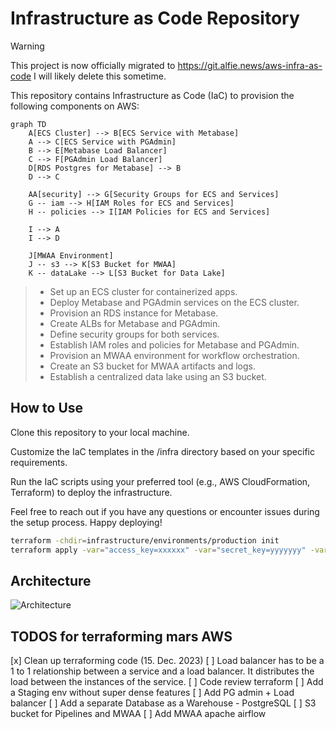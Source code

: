 # Infrastructure as Code Repository

> [!WARNING]
> This project is now officially migrated to https://git.alfie.news/aws-infra-as-code
> I will likely delete this sometime.

This repository contains Infrastructure as Code (IaC) to provision the following components on AWS:

```mermaid
graph TD
    A[ECS Cluster] --> B[ECS Service with Metabase]
    A --> C[ECS Service with PGAdmin]
    B --> E[Metabase Load Balancer]
    C --> F[PGAdmin Load Balancer]
    D[RDS Postgres for Metabase] --> B
    D --> C
    
    AA[security] --> G[Security Groups for ECS and Services]
    G -- iam --> H[IAM Roles for ECS and Services]
    H -- policies --> I[IAM Policies for ECS and Services]
   
    I --> A
    I --> D 
   
    J[MWAA Environment]
    J -- s3 --> K[S3 Bucket for MWAA]
    K -- dataLake --> L[S3 Bucket for Data Lake]
```

> - Set up an ECS cluster for containerized apps.
> - Deploy Metabase and PGAdmin services on the ECS cluster.
> - Provision an RDS instance for Metabase.
> - Create ALBs for Metabase and PGAdmin.
> - Define security groups for both services.
> - Establish IAM roles and policies for Metabase and PGAdmin.
> - Provision an MWAA environment for workflow orchestration.
> - Create an S3 bucket for MWAA artifacts and logs.
> - Establish a centralized data lake using an S3 bucket.

## How to Use

Clone this repository to your local machine.

Customize the IaC templates in the /infra directory based on your specific requirements.

Run the IaC scripts using your preferred tool (e.g., AWS CloudFormation, Terraform) to deploy the infrastructure.

Feel free to reach out if you have any questions or encounter issues during the setup process. Happy deploying!

```bash
terraform -chdir=infrastructure/environments/production init
terraform apply -var="access_key=xxxxxx" -var="secret_key=yyyyyyy" -var="organization_name=coolorg" -var="domain=coolorg.cloud"  -var="environment=production"
```


## Architecture

![Architecture](./assets/architecture.png)

## TODOS for terraforming mars AWS

[x] Clean up terraforming code (15. Dec. 2023)
[ ] Load balancer has to be a 1 to 1 relationship between a service and a load balancer. It distributes the load between the instances of the service. 
[ ] Code review terraform
[ ] Add a Staging env without super dense features
[ ] Add PG admin + Load balancer
[ ] Add a separate Database as a Warehouse - PostgreSQL 
[ ] S3 bucket for Pipelines and MWAA
[ ] Add MWAA apache airflow
